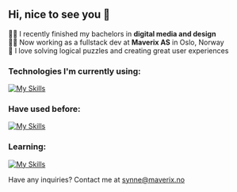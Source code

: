 ## Hi, nice to see you 👋

:woman_student: I recently finished my bachelors in **digital media and design** <br/> 
:woman_technologist: Now working as a fullstack dev at **Maverix AS** in Oslo, Norway <br/> 
:purple_heart: I love solving logical puzzles and creating great user experiences <br/>

### Technologies I'm currently using:<br/> 
[![My Skills](https://skillicons.dev/icons?i=ts,js,html,css,github,tailwind,vue,nuxtjs,vite,figma,nodejs,discord,blender)](https://skillicons.dev)

### Have used before: <br/> 
[![My Skills](https://skillicons.dev/icons?i=sass,react,nextjs,ps,gatsby,graphql,postman,prisma)](https://skillicons.dev)

### Learning: <br/> 
[![My Skills](https://skillicons.dev/icons?i=supabase,blender,pinia)](https://skillicons.dev)

Have any inquiries? Contact me at synne@maverix.no
